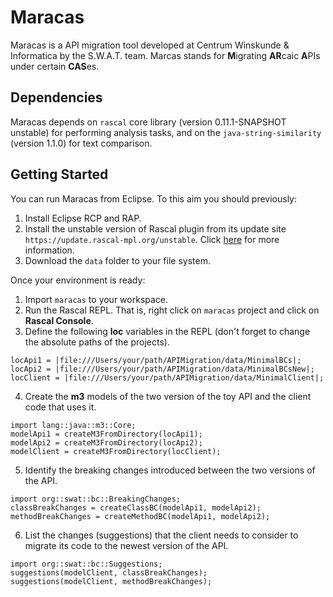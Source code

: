 # Maracas

Maracas is a API migration tool developed at Centrum Winskunde & Informatica by the S.W.A.T. team.
Marcas stands for **M**igrating **AR**caic **A**PIs under certain **CAS**es.

## Dependencies

Maracas depends on `rascal` core library (version 0.11.1-SNAPSHOT unstable) for performing analysis tasks, and on the `java-string-similarity` (version 1.1.0) for text comparison.

## Getting Started

You can run Maracas from Eclipse.
To this aim you should previously:
1. Install Eclipse RCP and RAP.
2. Install the unstable version of Rascal plugin from its update site `https://update.rascal-mpl.org/unstable`. 
Click [here](https://www.rascal-mpl.org/developers/) for more information.
3. Download the `data` folder to your file system.

Once your environment is ready: 
1. Import `maracas` to your workspace.
2. Run the Rascal REPL. 
That is, right click on `maracas` project and click on **Rascal Console**. 
3. Define the following **loc** variables in the REPL (don't forget to change the absolute paths of the projects).
```
locApi1 = |file:///Users/your/path/APIMigration/data/MinimalBCs|;
locApi2 = |file:///Users/your/path/APIMigration/data/MinimalBCsNew|;
locClient = |file:///Users/your/path/APIMigration/data/MinimalClient|;
```

4. Create the **m3** models of the two version of the toy API and the client code that uses it.
```
import lang::java::m3::Core;
modelApi1 = createM3FromDirectory(locApi1);
modelApi2 = createM3FromDirectory(locApi2);
modelClient = createM3FromDirectory(locClient);
```

5. Identify the breaking changes introduced between the two versions of the API.
```
import org::swat::bc::BreakingChanges;
classBreakChanges = createClassBC(modelApi1, modelApi2);
methodBreakChanges = createMethodBC(modelApi1, modelApi2);
```

6. List the changes (suggestions) that the client needs to consider to migrate its code to the newest version of the API.
```
import org::swat::bc::Suggestions;
suggestions(modelClient, classBreakChanges);
suggestions(modelClient, methodBreakChanges);
```
